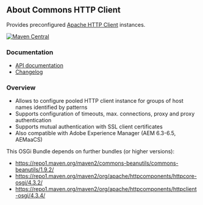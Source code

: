 ## About Commons HTTP Client

Provides preconfigured [Apache HTTP Client](http://hc.apache.org/) instances.

[![Maven Central](https://maven-badges.herokuapp.com/maven-central/io.wcm.caravan/io.wcm.caravan.commons.httpclient/badge.svg)](https://maven-badges.herokuapp.com/maven-central/io.wcm.caravan/io.wcm.caravan.commons.httpclient)


### Documentation

* [API documentation][apidocs]
* [Changelog][changelog]


[apidocs]: apidocs/
[changelog]: changes-report.html


### Overview

* Allows to configure pooled HTTP client instance for groups of host names identified by patterns
* Supports configuration of timeouts, max. connections, proxy and proxy authentication
* Supports mutual authentication with SSL client certificates
* Also compatible with Adobe Experience Manager (AEM 6.3-6.5, AEMaaCS)

This OSGi Bundle depends on further bundles (or higher versions):

* https://repo1.maven.org/maven2/commons-beanutils/commons-beanutils/1.9.2/
* https://repo1.maven.org/maven2/org/apache/httpcomponents/httpcore-osgi/4.3.2/
* https://repo1.maven.org/maven2/org/apache/httpcomponents/httpclient-osgi/4.3.4/
